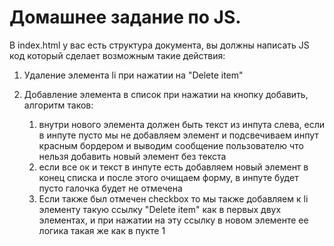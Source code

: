 # Домашнее задание по JS.

В index.html у вас есть структура документа, вы должны написать JS код который сделает возможным такие действия:

1) Удаление элемента li при нажатии на "Delete item"
2) Добавление элемента в список при нажатии на кнопку добавить, алгоритм таков:
 
   1. внутри нового элемента должен быть текст из инпута слева, если в инпуте пусто мы не добавляем элемент и подсвечиваем инпут
    красным бордером и выводим сообщение пользователю что нельзя добавить новый элемент без текста
   2. если все ок и текст в инпуте есть добавляем новый элемент в конец списка и после этого очищаем форму, в инпуте будет пусто галочка будет не отмечена
   3. Если также был отмечен checkbox то мы также добавляем к li элементу такую ссылку "Delete item" как в первых двух элементах, 
      и при нажатии на эту ссылку в новом элементе ее логика такая же как в пукте 1